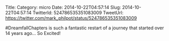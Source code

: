 Title: 
Category: micro
Date: 2014-10-22T04:57:14
Slug: 2014-10-22T04:57:14
TwitterId: 524786535351083009
TweetUrl: https://twitter.com/mark_philpot/status/524786535351083009

#DreamfallChapters is such a fantastic restart of a journey that started over 14 years ago… So Excited!